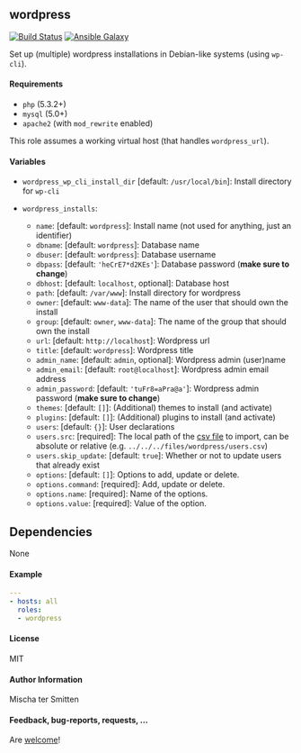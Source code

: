 ## wordpress

[![Build Status](https://travis-ci.org/Oefenweb/ansible-wordpress.svg?branch=master)](https://travis-ci.org/Oefenweb/ansible-wordpress) [![Ansible Galaxy](http://img.shields.io/badge/ansible--galaxy-wordpress-blue.svg)](https://galaxy.ansible.com/list#/roles/2600)

Set up (multiple) wordpress installations in Debian-like systems (using `wp-cli`).

#### Requirements

* `php` (5.3.2+)
* `mysql` (5.0+)
* `apache2` (with `mod_rewrite` enabled)

This role assumes a working virtual host (that handles `wordpress_url`).

#### Variables

* `wordpress_wp_cli_install_dir` [default: `/usr/local/bin`]: Install directory for `wp-cli`

* `wordpress_installs`:
  * `name`: [default: `wordpress`]: Install name (not used for anything, just an identifier)
  * `dbname`: [default: `wordpress`]: Database name
  * `dbuser`: [default: `wordpress`]: Database username
  * `dbpass`: [default: `'heCrE7*d2KEs'`]: Database password (**make sure to change**)
  * `dbhost`: [default: `localhost`, optional]: Database host
  * `path`: [default: `/var/www`]: Install directory for wordpress
  * `owner`: [default: `www-data`]: The name of the user that should own the install
  * `group`: [default: `owner`, `www-data`]: The name of the group that should own the install
  * `url`: [default: `http://localhost`]: Wordpress url
  * `title`: [default: `wordpress`]: Wordpress title
  * `admin_name`: [default: `admin`, optional]: Wordpress admin (user)name
  * `admin_email`: [default: `root@localhost`]: Wordpress admin email address
  * `admin_password`: [default: `'tuFr8=aPra@a'`]: Wordpress admin password (**make sure to change**)
  * `themes`: [default: `[]`]: (Additional) themes to install (and activate)
  * `plugins`: [default: `[]`]: (Additional) plugins to install (and activate)
  * `users`: [default: `{}`]: User declarations
  * `users.src`: [required]: The local path of the [csv file](http://wp-cli.org/commands/user/import-csv/) to import, can be absolute or relative (e.g. `../../../files/wordpress/users.csv`)
  * `users.skip_update`: [default: `true`]: Whether or not to update users that already exist
  * `options`: [default: `[]`]: Options to add, update or delete.
  * `options.command`: [required]: Add, update or delete.
  * `options.name`: [required]: Name of the options.
  * `options.value`: [required]: Value of the option.

## Dependencies

None

#### Example

```yaml
---
- hosts: all
  roles:
  - wordpress
```

#### License

MIT

#### Author Information

Mischa ter Smitten

#### Feedback, bug-reports, requests, ...

Are [welcome](https://github.com/Oefenweb/ansible-wordpress/issues)!
